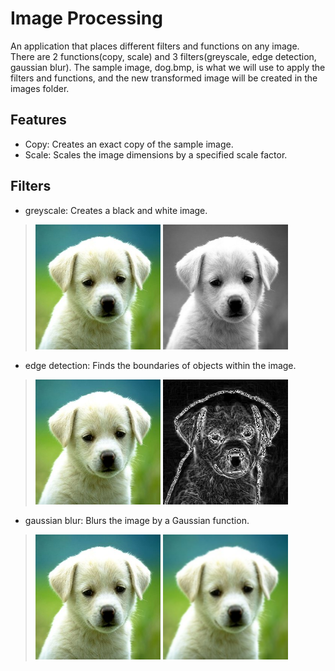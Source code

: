 # Image Processing
An application that places different filters and functions on any image. There are 2 functions(copy, scale) and 3 filters(greyscale, edge detection, gaussian blur). The sample image, dog.bmp, is what we will use to apply the filters and functions, and the new transformed image will be created in the images folder.

## Features
 * Copy: Creates an exact copy of the sample image.
 * Scale: Scales the image dimensions by a specified scale factor.

## Filters
 * greyscale: Creates a black and white image.
  > ![splashpage](dog.bmp) 
  > ![splashpage](/images/dog_grey.bmp)
 * edge detection: Finds the boundaries of objects within the image.
  > ![splashpage](dog.bmp)
  > ![splashpage](/images/dog_edge.bmp)
 * gaussian blur: Blurs the image by a Gaussian function. 
  >![splashpage](dog.bmp)
  >![splashpage](/images/dog_blur.bmp)


